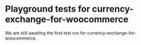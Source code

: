 # Playground tests for currency-exchange-for-woocommerce
We are still awaiting the first test run for currency-exchange-for-woocommerce.
